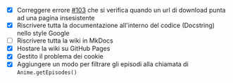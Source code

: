 - [x] Correggere errore [#103](https://github.com/MainKronos/Sonarr-AnimeDownloader/issues/103) che si verifica quando un url di download punta ad una pagina insesistente
- [x] Riscrivere tutta la documentazione all'interno del codice (Docstring) nello style Google
- [ ] Riscrivere tutta la wiki in MkDocs
- [x] Hostare la wiki su GitHub Pages
- [x] Gestito il problema dei cookie
- [x] Aggiungere un modo per filtrare gli episodi alla chiamata di `Anime.getEpisodes()`